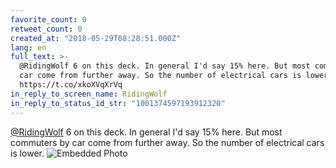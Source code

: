```yaml
---
favorite_count: 0
retweet_count: 0
created_at: "2018-05-29T08:28:51.000Z"
lang: en
full_text: >-
  @RidingWolf 6 on this deck. In general I'd say 15% here. But most commuters by
  car come from further away. So the number of electrical cars is lower.
  https://t.co/xkoXVqXrVq
in_reply_to_screen_name: RidingWolf
in_reply_to_status_id_str: "1001374597193912320"
---
```


[@RidingWolf](https://twitter.com/RidingWolf) 6 on this deck. In general I'd say
15% here. But most commuters by car come from further away. So the number of
electrical cars is lower.
![Embedded Photo](https://twitter-media-coderbyheart.s3.eu-north-1.amazonaws.com/1001379832490610688-DeWdoc_XkAc-di-.jpg)
